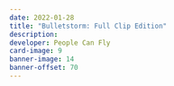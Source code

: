 ```yaml
---
date: 2022-01-28
title: "Bulletstorm: Full Clip Edition"
description:
developer: People Can Fly
card-image: 9
banner-image: 14
banner-offset: 70
---
```

